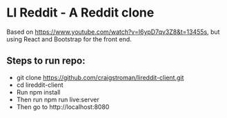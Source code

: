 # LI Reddit - A Reddit clone

Based on https://www.youtube.com/watch?v=I6ypD7qv3Z8&t=13455s, but using React and Bootstrap for the front end.

## Steps to run repo:

- git clone https://github.com/craigstroman/lireddit-client.git
- cd lireddit-client
- Run npm install
- Then run npm run live:server
- Then go to http://localhost:8080
